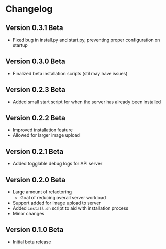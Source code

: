 # Changelog

## Version 0.3.1 Beta
- Fixed bug in install.py and start.py, preventing proper configuration on startup

## Version 0.3.0 Beta
- Finalized beta installation scripts (stil may have issues)

## Version 0.2.3 Beta
- Added small start script for when the server has already been installed

## Version 0.2.2 Beta
- Improved installation feature
- Allowed for larger image upload

## Version 0.2.1 Beta
- Added togglable debug logs for API server

## Version 0.2.0 Beta

- Large amount of refactoring
  - Goal of reducing overall server workload
- Support added for image upload to server
- Added `install.sh` script to aid with installation process
- Minor changes

## Version 0.1.0 Beta
- Initial beta release